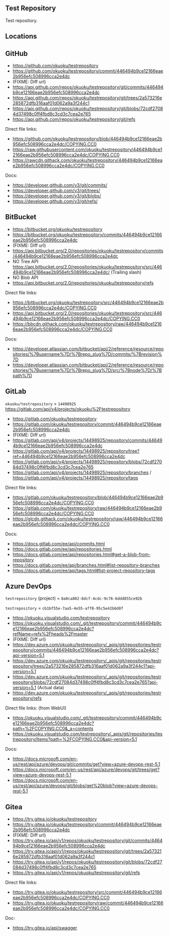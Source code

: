Test Repository
---------------

Test repository.

Locations
---------

## GitHub

- https://github.com/okuoku/testrepository
- https://github.com/okuoku/testrepository/commit/446494b9ce12166eae2b956efc508996cca2e4dc
- (FIXME: Diff url)
- https://api.github.com/repos/okuoku/testrepository/git/commits/446494b9ce12166eae2b956efc508996cca2e4dc
- https://api.github.com/repos/okuoku/testrepository/git/trees/2a573216e285872dfb316aaf01d062a9a3f244c1
- https://api.github.com/repos/okuoku/testrepository/git/blobs/72cdf27084d37498c0ff4fbd8c3cd3c7cea2e765
- https://api.github.com/repos/okuoku/testrepository/git/refs

Direct file links:

- https://github.com/okuoku/testrepository/blob/446494b9ce12166eae2b956efc508996cca2e4dc/COPYING.CC0
- https://raw.githubusercontent.com/okuoku/testrepository/446494b9ce12166eae2b956efc508996cca2e4dc/COPYING.CC0
- https://rawcdn.githack.com/okuoku/testrepository/446494b9ce12166eae2b956efc508996cca2e4dc/COPYING.CC0

Docs:

- https://developer.github.com/v3/git/commits/
- https://developer.github.com/v3/git/trees/
- https://developer.github.com/v3/git/blobs/
- https://developer.github.com/v3/git/refs/

## BitBucket

- https://bitbucket.org/okuoku/testrepository
- https://bitbucket.org/okuoku/testrepository/commits/446494b9ce12166eae2b956efc508996cca2e4dc
- (FIXME: Diff url)
- https://api.bitbucket.org/2.0/repositories/okuoku/testrepository/commits/446494b9ce12166eae2b956efc508996cca2e4dc
- NO Tree API https://api.bitbucket.org/2.0/repositories/okuoku/testrepository/src/446494b9ce12166eae2b956efc508996cca2e4dc/ (Trailing slash)
- NO Blob API
- https://api.bitbucket.org/2.0/repositories/okuoku/testrepository/refs

Direct file links:

- https://bitbucket.org/okuoku/testrepository/src/446494b9ce12166eae2b956efc508996cca2e4dc/COPYING.CC0
- https://api.bitbucket.org/2.0/repositories/okuoku/testrepository/src/446494b9ce12166eae2b956efc508996cca2e4dc/COPYING.CC0
- https://bbcdn.githack.com/okuoku/testrepository/raw/446494b9ce12166eae2b956efc508996cca2e4dc/COPYING.CC0

Docs:

- https://developer.atlassian.com/bitbucket/api/2/reference/resource/repositories/%7Busername%7D/%7Brepo_slug%7D/commits/%7Brevision%7D
- https://developer.atlassian.com/bitbucket/api/2/reference/resource/repositories/%7Busername%7D/%7Brepo_slug%7D/src/%7Bnode%7D/%7Bpath%7D

## GitLab

`okuoku/testrepository` = `14498925` https://gitlab.com/api/v4/projects/okuoku%2Ftestrepository

- https://gitlab.com/okuoku/testrepository
- https://gitlab.com/okuoku/testrepository/commit/446494b9ce12166eae2b956efc508996cca2e4dc
- (FIXME: Diff url)
- https://gitlab.com/api/v4/projects/14498925/repository/commits/446494b9ce12166eae2b956efc508996cca2e4dc
- https://gitlab.com/api/v4/projects/14498925/repository/tree?ref=446494b9ce12166eae2b956efc508996cca2e4dc
- https://gitlab.com/api/v4/projects/14498925/repository/blobs/72cdf27084d37498c0ff4fbd8c3cd3c7cea2e765
- https://gitlab.com/api/v4/projects/14498925/repository/branches / https://gitlab.com/api/v4/projects/14498925/repository/tags

Direct file links:

- https://gitlab.com/okuoku/testrepository/blob/446494b9ce12166eae2b956efc508996cca2e4dc/COPYING.CC0
- https://gitlab.com/okuoku/testrepository/raw/446494b9ce12166eae2b956efc508996cca2e4dc/COPYING.CC0
- https://glcdn.githack.com/okuoku/testrepository/raw/446494b9ce12166eae2b956efc508996cca2e4dc/COPYING.CC0

Docs:

- https://docs.gitlab.com/ee/api/commits.html
- https://docs.gitlab.com/ee/api/repositories.html
- https://docs.gitlab.com/ee/api/repositories.html#get-a-blob-from-repository
- https://docs.gitlab.com/ee/api/branches.html#list-repository-branches
- https://docs.gitlab.com/ee/api/tags.html#list-project-repository-tags

## Azure DevOps

`testrepository` (project) = `8a0ca802-8dcf-4cdc-9c76-6ddd855ce92b`

`testrepository` = `cb1bf55e-7aa5-4e55-aff8-95c5e42b6d8f`

- https://okuoku.visualstudio.com/testrepository
- https://okuoku.visualstudio.com/_git/testrepository/commit/446494b9ce12166eae2b956efc508996cca2e4dc?refName=refs%2Fheads%2Fmaster
- (FIXME: Diff url)
- https://dev.azure.com/okuoku/testrepository/_apis/git/repositories/testrepository/commits/446494b9ce12166eae2b956efc508996cca2e4dc?api-version=5.1
- https://dev.azure.com/okuoku/testrepository/_apis/git/repositories/testrepository/trees/2a573216e285872dfb316aaf01d062a9a3f244c1?api-version=5.1
- https://dev.azure.com/okuoku/testrepository/_apis/git/repositories/testrepository/blobs/72cdf27084d37498c0ff4fbd8c3cd3c7cea2e765?api-version=5.1 (Actual data)
- https://dev.azure.com/okuoku/testrepository/_apis/git/repositories/testrepository/refs

Direct file links: (from WebUI)

- https://okuoku.visualstudio.com/_git/testrepository/commit/446494b9ce12166eae2b956efc508996cca2e4dc?path=%2FCOPYING.CC0&_a=contents
- https://okuoku.visualstudio.com/testrepository/_apis/git/repositories/testrepository/Items?path=%2FCOPYING.CC0&api-version=5.1

Docs:

- https://docs.microsoft.com/en-us/rest/api/azure/devops/git/commits/get?view=azure-devops-rest-5.1
- https://docs.microsoft.com/en-us/rest/api/azure/devops/git/trees/get?view=azure-devops-rest-5.1
- https://docs.microsoft.com/en-us/rest/api/azure/devops/git/blobs/get%20blob?view=azure-devops-rest-5.1

## Gitea

- https://try.gitea.io/okuoku/testrepository
- https://try.gitea.io/okuoku/testrepository/commit/446494b9ce12166eae2b956efc508996cca2e4dc
- (FIXME: Diff url)
- https://try.gitea.io/api/v1/repos/okuoku/testrepository/git/commits/446494b9ce12166eae2b956efc508996cca2e4dc
- https://try.gitea.io/api/v1/repos/okuoku/testrepository/git/trees/2a573216e285872dfb316aaf01d062a9a3f244c1
- https://try.gitea.io/api/v1/repos/okuoku/testrepository/git/blobs/72cdf27084d37498c0ff4fbd8c3cd3c7cea2e765
- https://try.gitea.io/api/v1/repos/okuoku/testrepository/git/refs

Direct file links:

- https://try.gitea.io/okuoku/testrepository/src/commit/446494b9ce12166eae2b956efc508996cca2e4dc/COPYING.CC0
- https://try.gitea.io/okuoku/testrepository/raw/commit/446494b9ce12166eae2b956efc508996cca2e4dc/COPYING.CC0

Doc:

- https://try.gitea.io/api/swagger

